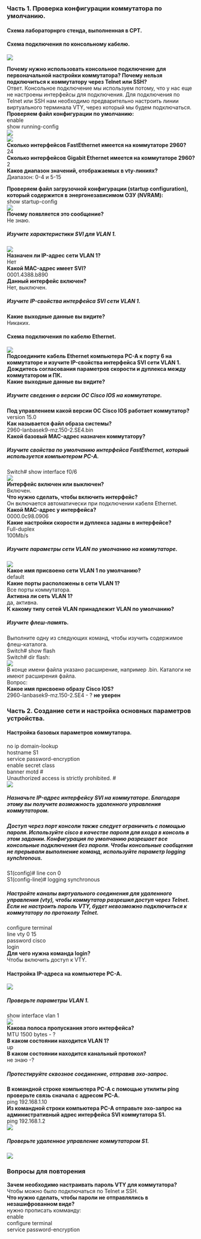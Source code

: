 ### Часть 1. Проверка конфигурации коммутатора по умолчанию.  

#### Схема лабораторнрго стенда, выполненная в CPT.

#### Схема подключения по консольному кабелю.

![](base_console_connect.png)

**Почему нужно использовать консольное подключение для первоначальной настройки коммутатора? Почему нельзя подключиться к коммутатору через Telnet или SSH?**  
Ответ. Консольное подключение мы используем потому, что у нас еще не настроены интерфейсы для подключения. Для подключения по Telnet или SSH нам необходимо предварительно настроить линии виртуального терминала VTY, через который мы будем подключаться.  
**Проверяем файл конфигурации по умолчанию:**  
enable  
show running-config  
![](running-config_1.png)  
![](running-config_2.png)  
**Сколько интерфейсов FastEthernet имеется на коммутаторе 2960?**  
24  
**Сколько интерфейсов Gigabit Ethernet имеется на коммутаторе 2960?**  
2  
**Каков диапазон значений, отображаемых в vty-линиях?**  
Диапазон: 0-4 и 5-15  

**Проверяем файл загрузочной конфигурации (startup configuration), который содержится в энергонезависимом ОЗУ (NVRAM):**  
show startup-config  
![](startup-config.png)  
**Почему появляется это сообщение?**  
Не знаю.  
##### Изучите характеристики SVI для VLAN 1.  
![](show_interfaces_VLAN_1.png)  
**Назначен ли IP-адрес сети VLAN 1?**  
Нет  
**Какой MAC-адрес имеет SVI?**  
0001.4388.b890  
**Данный интерфейс включен?**  
Нет, выключен.  
##### Изучите IP-свойства интерфейса SVI сети VLAN 1.  
**Какие выходные данные вы видите?**  
Никаких.  

#### Схема подключения по кабелю Ethernet.  
![](Ethernet_connect.png)  
**Подсоедините кабель Ethernet компьютера PC-A к порту 6 на коммутаторе и изучите IP-свойства интерфейса SVI сети VLAN 1. Дождитесь согласования параметров скорости и дуплекса между коммутатором и ПК.**  
**Какие выходные данные вы видите?**  

##### Изучите сведения о версии ОС Cisco IOS на коммутаторе.  
**Под управлением какой версии ОС Cisco IOS работает коммутатор?**  
version 15.0  
**Как называется файл образа системы?**  
2960-lanbasek9-mz.150-2.SE4.bin  
**Какой базовый MAC-адрес назначен коммутатору?**  

##### Изучите свойства по умолчанию интерфейса FastEthernet, который используется компьютером PC-A.  
Switch# show interface f0/6  
![](show_interfaces_fastEthernet_06.png)  
**Интерфейс включен или выключен?**  
Включен.  
**Что нужно сделать, чтобы включить интерфейс?**  
Он включается автоматически при подключении кабеля Ethernet.  
**Какой MAC-адрес у интерфейса?**  
0000.0c98.0906  
**Какие настройки скорости и дуплекса заданы в интерфейсе?**  
Full-duplex  
100Mb/s  
##### Изучите параметры сети VLAN по умолчанию на коммутаторе.  
![](show_vlan.png)  
**Какое имя присвоено сети VLAN 1 по умолчанию?**  
default  
**Какие порты расположены в сети VLAN 1?**  
Все порты коммутатора.  
**Активна ли сеть VLAN 1?**  
да, активна.  
**К какому типу сетей VLAN принадлежит VLAN по умолчанию?**  

##### Изучите флеш-память.  
Выполните одну из следующих команд, чтобы изучить содержимое флеш-каталога.  
Switch# show flash   
Switch# dir flash:   
![](show_flash.png)  
В конце имени файла указано расширение, например .bin. Каталоги не имеют расширения файла.  
Вопрос:  
**Какое имя присвоено образу Cisco IOS?**  
2960-lanbasek9-mz.150-2.SE4 - ? **не уверен**   
### Часть 2. Создание сети и настройка основных параметров устройства.  
#### Настройка базовых параметров коммутатора.  
no ip domain-lookup  
hostname S1  
service password-encryption  
enable secret class  
banner motd #  
Unauthorized access is strictly prohibited. #  
![](Switch_basic.png)  
##### Назначьте IP-адрес интерфейсу SVI на коммутаторе. Благодаря этому вы получите возможность удаленного управления коммутатором.  

##### Доступ через порт консоли также следует ограничить  с помощью пароля. Используйте cisco в качестве пароля для входа в консоль в этом задании. Конфигурация по умолчанию разрешает все консольные подключения без пароля. Чтобы консольные сообщения не прерывали выполнение команд, используйте параметр logging synchronous.  
S1(config)# line con 0  
S1(config-line)# logging synchronous   
##### Настройте каналы виртуального соединения для удаленного управления (vty), чтобы коммутатор разрешил доступ через Telnet. Если не настроить пароль VTY, будет невозможно подключиться к коммутатору по протоколу Telnet.  
configure terminal  
line vty 0 15  
password cisco  
login  
**Для чего нужна команда login?**  
Чтобы включить доступ к VTY.  
#### Настройка IP-адреса на компьютере PC-A.
![](PC-A_configure.png)  
##### Проверьте параметры VLAN 1.  
show interface vlan 1  
![](show_interface_vlan1_final.png)  
**Какова полоса пропускания этого интерфейса?**  
MTU 1500 bytes - ?  
**В каком состоянии находится VLAN 1?**  
up  
**В каком состоянии находится канальный протокол?**  
не знаю -?  
##### Протестируйте сквозное соединение, отправив эхо-запрос.  
**В командной строке компьютера PC-A с помощью утилиты ping проверьте связь сначала с адресом PC-A.**  
ping 192.168.1.10  
**Из командной строки компьютера PC-A отправьте эхо-запрос на административный адрес интерфейса SVI коммутатора S1.**  
ping 192.168.1.2    
![](ping_PC_A_and_S1.png)  
##### Проверьте удаленное управление коммутатором S1.  
![](Telnet_connect.png)  
### Вопросы для повторения  
**Зачем необходимо настраивать пароль VTY для коммутатора?**  
Чтобы можно было подключаться по Telnet и SSH.  
**Что нужно сделать, чтобы пароли не отправлялись в незашифрованном виде?**  
нужно прописать комманду:  
enable  
configure terminal  
service password-encryption  

